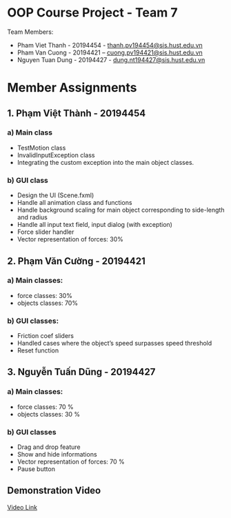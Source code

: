 # OOP Course Project - Team 7

Team Members:

- Pham Viet Thanh - 20194454 - thanh.pv194454@sis.hust.edu.vn
- Pham Van Cuong - 20194421 – cuong.pv194421@sis.hust.edu.vn
- Nguyen Tuan Dung - 20194427 - dung.nt194427@sis.hust.edu.vn

# Member Assignments
## 1.	Phạm Việt Thành - 20194454
### a)	Main class
-	TestMotion class
-	InvalidInputException class
-	Integrating the custom exception into the main object classes.
### b)	GUI class
-	Design the UI (Scene.fxml)
-	Handle all animation class and functions
-	Handle background scaling for main object corresponding to side-length and radius
-	Handle all input text field, input dialog (with exception)
-	Force slider handler
-	Vector representation of forces: 30%
## 2.	Phạm Văn Cường - 20194421
### a)	Main classes:
-	force classes: 30%
-	objects classes: 70%
### b)	GUI classes:
-	Friction coef sliders
-	Handled cases where the object’s speed surpasses speed threshold
-	Reset function
## 3.	Nguyễn Tuấn Dũng - 20194427
### a)	Main classes:
-	force classes: 70 %
-	objects classes: 30 %
### b)	GUI classes
-	Drag and drop feature
-	Show and hide informations
-	Vector representation of forces: 70 %
-	Pause button 

## Demonstration Video
[Video Link](https://drive.google.com/file/d/1A9UDNGIRhWGYtT0B906GUPOCUYdytikT/view?usp=sharing)
